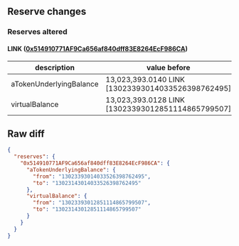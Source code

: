 ## Reserve changes

### Reserves altered

#### LINK ([0x514910771AF9Ca656af840dff83E8264EcF986CA](https://etherscan.io/address/0x514910771AF9Ca656af840dff83E8264EcF986CA))

| description | value before | value after |
| --- | --- | --- |
| aTokenUnderlyingBalance | 13,023,393.0140 LINK [13023393014033526398762495] | 13,023,143.0140 LINK [13023143014033526398762495] |
| virtualBalance | 13,023,393.0128 LINK [13023393012851114865799507] | 13,023,143.0128 LINK [13023143012851114865799507] |


## Raw diff

```json
{
  "reserves": {
    "0x514910771AF9Ca656af840dff83E8264EcF986CA": {
      "aTokenUnderlyingBalance": {
        "from": "13023393014033526398762495",
        "to": "13023143014033526398762495"
      },
      "virtualBalance": {
        "from": "13023393012851114865799507",
        "to": "13023143012851114865799507"
      }
    }
  }
}
```